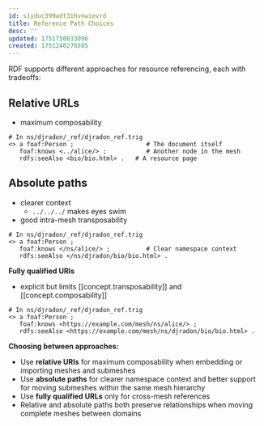 ```yaml
---
id: s1yduc399adt3ihvnwievrd
title: Reference Path Choices
desc: ''
updated: 1751750033096
created: 1751240276585
---
```



RDF supports different approaches for resource referencing, each with tradeoffs:

## Relative URLs

- maximum composability
```turtle
# In ns/djradon/_ref/djradon_ref.trig
<> a foaf:Person ;                    # The document itself
   foaf:knows <../alice/> ;           # Another node in the mesh
   rdfs:seeAlso <bio/bio.html> .   # A resource page
```

## Absolute paths

- clearer context
  - `../../../` makes eyes swim
- good intra-mesh transposability
  
```turtle
# In ns/djradon/_ref/djradon_ref.trig
<> a foaf:Person ;
   foaf:knows </ns/alice/> ;          # Clear namespace context
   rdfs:seeAlso </ns/djradon/bio/bio.html> .
```

**Fully qualified URIs** 

- explicit but limits [[concept.transposability]] and [[concept.composability]]

```turtle
# In ns/djradon/_ref/djradon_ref.trig
<> a foaf:Person ;
   foaf:knows <https://example.com/mesh/ns/alice/> ;
   rdfs:seeAlso <https://example.com/mesh/ns/djradon/bio/bio.html> .
```

**Choosing between approaches:**
- Use **relative URIs** for maximum composability when embedding or importing meshes and submeshes
- Use **absolute paths** for clearer namespace context and better support for moving submeshes within the same mesh hierarchy
- Use **fully qualified URLs** only for cross-mesh references
- Relative and absolute paths both preserve relationships when moving complete meshes between domains
